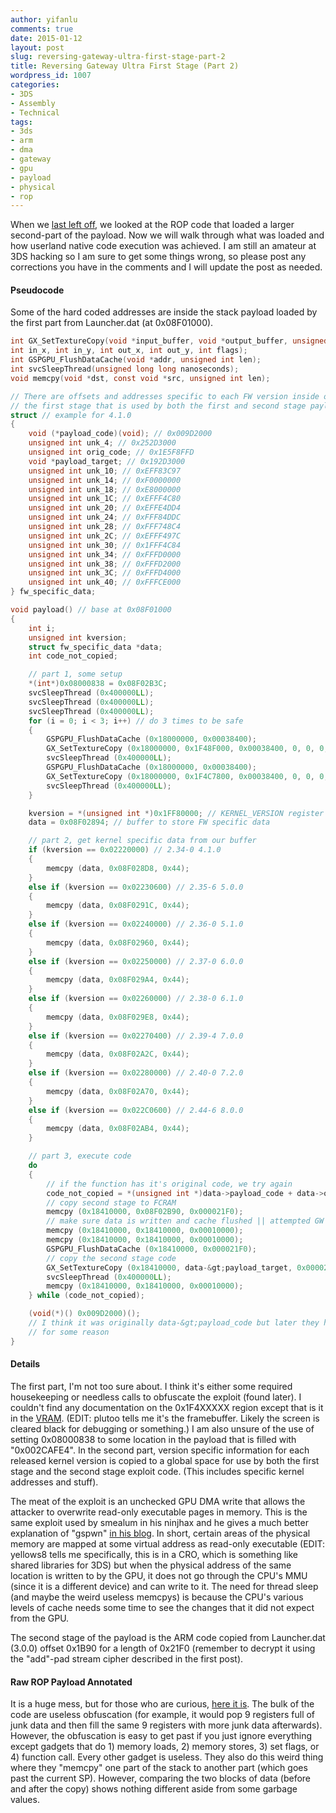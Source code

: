 ```yaml
---
author: yifanlu
comments: true
date: 2015-01-12
layout: post
slug: reversing-gateway-ultra-first-stage-part-2
title: Reversing Gateway Ultra First Stage (Part 2)
wordpress_id: 1007
categories:
- 3DS
- Assembly
- Technical
tags:
- 3ds
- arm
- dma
- gateway
- gpu
- payload
- physical
- rop
---
```


When we [last left off](/2015/01/10/reversing-gateway-ultra-first-stage-part-1/), we looked at the ROP code that loaded a larger second-part of the payload. Now we will walk through what was loaded and how userland native code execution was achieved. I am still an amateur at 3DS hacking so I am sure to get some things wrong, so please post any corrections you have in the comments and I will update the post as needed.<!-- more -->


#### Pseudocode


Some of the hard coded addresses are inside the stack payload loaded by the first part from Launcher.dat (at 0x08F01000).

```c
int GX_SetTextureCopy(void *input_buffer, void *output_buffer, unsigned int size, 
int in_x, int in_y, int out_x, int out_y, int flags);
int GSPGPU_FlushDataCache(void *addr, unsigned int len);
int svcSleepThread(unsigned long long nanoseconds);
void memcpy(void *dst, const void *src, unsigned int len);

// There are offsets and addresses specific to each FW version inside of 
// the first stage that is used by both the first and second stage payloads
struct // example for 4.1.0
{
    void (*payload_code)(void); // 0x009D2000
    unsigned int unk_4; // 0x252D3000
    unsigned int orig_code; // 0x1E5F8FFD
    void *payload_target; // 0x192D3000
    unsigned int unk_10; // 0xEFF83C97
    unsigned int unk_14; // 0xF0000000
    unsigned int unk_18; // 0xE8000000
    unsigned int unk_1C; // 0xEFFF4C80
    unsigned int unk_20; // 0xEFFE4DD4
    unsigned int unk_24; // 0xFFF84DDC
    unsigned int unk_28; // 0xFFF748C4
    unsigned int unk_2C; // 0xEFFF497C
    unsigned int unk_30; // 0x1FFF4C84
    unsigned int unk_34; // 0xFFFD0000
    unsigned int unk_38; // 0xFFFD2000
    unsigned int unk_3C; // 0xFFFD4000
    unsigned int unk_40; // 0xFFFCE000
} fw_specific_data;

void payload() // base at 0x08F01000
{
    int i;
    unsigned int kversion;
    struct fw_specific_data *data;
    int code_not_copied;

    // part 1, some setup
    *(int*)0x08000838 = 0x08F02B3C;
    svcSleepThread (0x400000LL);
    svcSleepThread (0x400000LL);
    svcSleepThread (0x400000LL);
    for (i = 0; i < 3; i++) // do 3 times to be safe
    {
        GSPGPU_FlushDataCache (0x18000000, 0x00038400);
        GX_SetTextureCopy (0x18000000, 0x1F48F000, 0x00038400, 0, 0, 0, 0, 8);
        svcSleepThread (0x400000LL);
        GSPGPU_FlushDataCache (0x18000000, 0x00038400);
        GX_SetTextureCopy (0x18000000, 0x1F4C7800, 0x00038400, 0, 0, 0, 0, 8);
        svcSleepThread (0x400000LL);
    }

    kversion = *(unsigned int *)0x1FF80000; // KERNEL_VERSION register
    data = 0x08F02894; // buffer to store FW specific data

    // part 2, get kernel specific data from our buffer
    if (kversion == 0x02220000) // 2.34-0 4.1.0
    {
        memcpy (data, 0x08F028D8, 0x44);
    }
    else if (kversion == 0x02230600) // 2.35-6 5.0.0
    {
        memcpy (data, 0x08F0291C, 0x44);
    }
    else if (kversion == 0x02240000) // 2.36-0 5.1.0
    {
        memcpy (data, 0x08F02960, 0x44);
    }
    else if (kversion == 0x02250000) // 2.37-0 6.0.0
    {
        memcpy (data, 0x08F029A4, 0x44);
    }
    else if (kversion == 0x02260000) // 2.38-0 6.1.0
    {
        memcpy (data, 0x08F029E8, 0x44);
    }
    else if (kversion == 0x02270400) // 2.39-4 7.0.0
    {
        memcpy (data, 0x08F02A2C, 0x44);
    }
    else if (kversion == 0x02280000) // 2.40-0 7.2.0
    {
        memcpy (data, 0x08F02A70, 0x44);
    }
    else if (kversion == 0x022C0600) // 2.44-6 8.0.0
    {
        memcpy (data, 0x08F02AB4, 0x44);
    }

    // part 3, execute code
    do
    {
        // if the function has it's original code, we try again
        code_not_copied = *(unsigned int *)data->payload_code + data->orig_code == 0;
        // copy second stage to FCRAM
        memcpy (0x18410000, 0x08F02B90, 0x000021F0);
        // make sure data is written and cache flushed || attempted GW obfuscation
        memcpy (0x18410000, 0x18410000, 0x00010000);
        memcpy (0x18410000, 0x18410000, 0x00010000);
        GSPGPU_FlushDataCache (0x18410000, 0x000021F0);
        // copy the second stage code
        GX_SetTextureCopy (0x18410000, data-&gt;payload_target, 0x000021F0, 0, 0, 0, 0, 8);
        svcSleepThread (0x400000LL);
        memcpy (0x18410000, 0x18410000, 0x00010000);
    } while (code_not_copied);

    (void(*)() 0x009D2000)();
    // I think it was originally data-&gt;payload_code but later they hard coded it 
    // for some reason
}
```


#### Details


The first part, I'm not too sure about. I think it's either some required housekeeping or needless calls to obfuscate the exploit (found later). I couldn't find any documentation on the 0x1F4XXXXX region except that is it in the [VRAM](http://3dbrew.org/wiki/Memory_layout#ARM11_User-land_memory_regions). (EDIT: plutoo tells me it's the framebuffer. Likely the screen is cleared black for debugging or something.) I am also unsure of the use of setting 0x08000838 to some location in the payload that is filled with "0x002CAFE4". In the second part, version specific information for each released kernel version is copied to a global space for use by both the first stage and the second stage exploit code. (This includes specific kernel addresses and stuff).

The meat of the exploit is an unchecked GPU DMA write that allows the attacker to overwrite read-only executable pages in memory. This is the same exploit used by smealum in his ninjhax and he gives a much better explanation of "gspwn" [in his blog](http://smealum.net/?p=517). In short, certain areas of the physical memory are mapped at some virtual address as read-only executable (EDIT: yellows8 tells me specifically, this is in a CRO, which is something like shared libraries for 3DS) but when the physical address of the same location is written to by the GPU, it does not go through the CPU's MMU (since it is a different device) and can write to it. The need for thread sleep (and maybe the weird useless memcpys) is because the CPU's various levels of cache needs some time to see the changes that it did not expect from the GPU.

The second stage of the payload is the ARM code copied from Launcher.dat (3.0.0) offset 0x1B90 for a length of 0x21F0 (remember to decrypt it using the "add"-pad stream cipher described in the first post).


#### Raw ROP Payload Annotated


It is a huge mess, but for those who are curious, [here it is](http://pastebin.com/ym6jmb4K). The bulk of the code are useless obfuscation (for example, it would pop 9 registers full of junk data and then fill the same 9 registers with more junk data afterwards). However, the obfuscation is easy to get past if you just ignore everything except gadgets that do 1) memory loads, 2) memory stores, 3) set flags, or 4) function call. Every other gadget is useless. They also do this weird thing where they "memcpy" one part of the stack to another part (which goes past the current SP). However, comparing the two blocks of data (before and after the copy) shows nothing different aside from some garbage values.

